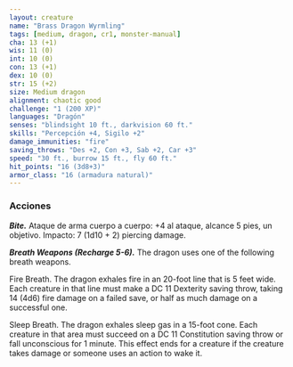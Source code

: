 ```yaml
---
layout: creature
name: "Brass Dragon Wyrmling"
tags: [medium, dragon, cr1, monster-manual]
cha: 13 (+1)
wis: 11 (0)
int: 10 (0)
con: 13 (+1)
dex: 10 (0)
str: 15 (+2)
size: Medium dragon
alignment: chaotic good
challenge: "1 (200 XP)"
languages: "Dragón"
senses: "blindsight 10 ft., darkvision 60 ft."
skills: "Percepción +4, Sigilo +2"
damage_immunities: "fire"
saving_throws: "Des +2, Con +3, Sab +2, Car +3"
speed: "30 ft., burrow 15 ft., fly 60 ft."
hit_points: "16 (3d8+3)"
armor_class: "16 (armadura natural)"
---
```


### Acciones

***Bite.*** Ataque de arma cuerpo a cuerpo: +4 al ataque, alcance 5 pies, un objetivo. Impacto: 7 (1d10 + 2) piercing damage.

***Breath Weapons (Recharge 5-6).*** The dragon uses one of the following breath weapons.

Fire Breath. The dragon exhales fire in an 20-foot line that is 5 feet wide. Each creature in that line must make a DC 11 Dexterity saving throw, taking 14 (4d6) fire damage on a failed save, or half as much damage on a successful one.

Sleep Breath. The dragon exhales sleep gas in a 15-foot cone. Each creature in that area must succeed on a DC 11 Constitution saving throw or fall unconscious for 1 minute. This effect ends for a creature if the creature takes damage or someone uses an action to wake it.